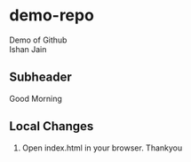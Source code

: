 # demo-repo
Demo of Github
<br>
Ishan Jain

## Subheader

Good Morning

## Local Changes

1. Open index.html in your browser.
Thankyou